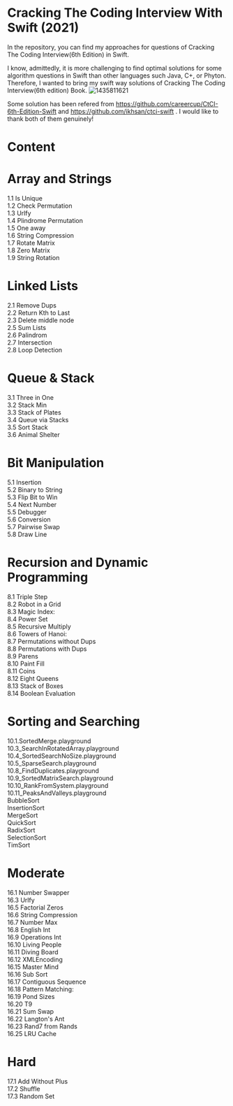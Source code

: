 # Cracking The Coding Interview With Swift (2021)
In the repository, you can find my approaches for questions of Cracking The Coding Interview(6th Edition) in Swift.

I know, admittedly, it is more challenging to find optimal solutions for some algorithm questions in Swift than other languages such Java, C+, or Phyton. Therefore, I wanted to bring my swift way solutions of Cracking The Coding Interview(6th edition) Book.
![1435811621](https://user-images.githubusercontent.com/31274880/147947715-aa501e31-a5bb-4e2d-8c79-fe2a841cf821.png)


Some solution has been refered from https://github.com/careercup/CtCI-6th-Edition-Swift and https://github.com/ikhsan/ctci-swift . I would like to thank both of them genuinely!

# Content

# Array and Strings
 1.1 Is Unique <br>
 1.2 Check Permutation <br>
 1.3 Urlfy <br>
 1.4 Plindrome Permutation <br>
 1.5 One away <br>
 1.6 String Compression <br>
 1.7 Rotate Matrix <br>
 1.8 Zero Matrix <br>
 1.9 String Rotation
# Linked Lists
 2.1 Remove Dups <br>
 2.2 Return Kth to Last <br>
 2.3 Delete middle node <br>
 2.5 Sum Lists <br>
 2.6 Palindrom <br>
 2.7 Intersection <br>
 2.8 Loop Detection <br>
# Queue & Stack
 3.1 Three in One <br>
 3.2 Stack Min <br>
 3.3 Stack of Plates <br>
 3.4 Queue via Stacks <br>
 3.5 Sort Stack<br>
 3.6 Animal Shelter <br>
 
# Bit Manipulation
 5.1 Insertion <br>
 5.2 Binary to String <br>
 5.3 Flip Bit to Win <br>
 5.4 Next Number <br>
 5.5 Debugger<br>
 5.6 Conversion <br>
 5.7 Pairwise Swap <br>
 5.8 Draw Line <br>
 
 # Recursion and Dynamic Programming
 8.1 Triple Step <br>
 8.2 Robot in a Grid <br>
 8.3 Magic Index: <br>
 8.4 Power Set <br>
 8.5 Recursive Multiply<br>
 8.6 Towers of Hanoi: <br>
 8.7 Permutations without Dups <br>
 8.8 Permutations with Dups <br>
 8.9 Parens <br>
 8.10 Paint Fill <br>
 8.11 Coins <br>
 8.12 Eight Queens <br>
 8.13 Stack of Boxes <br>
 8.14 Boolean Evaluation <br>

# Sorting and Searching
10.1.SortedMerge.playground<br>
10.3_SearchInRotatedArray.playground<br>
10.4_SortedSearchNoSize.playground<br>
10.5_SparseSearch.playground<br>
10.8_FindDuplicates.playground<br>
10.9_SortedMatrixSearch.playground<br>
10.10_RankFromSystem.playground<br>
10.11_PeaksAndValleys.playground<br>
BubbleSort<br>
InsertionSort<br>
MergeSort<br>
QuickSort<br>
RadixSort<br>
SelectionSort<br>
TimSort<br>

# Moderate
 16.1 Number Swapper <br>
 16.3 Urlfy <br>
 16.5 Factorial Zeros <br>
 16.6 String Compression <br>
 16.7 Number Max <br>
 16.8 English Int <br>
 16.9 Operations Int <br>
 16.10 Living People <br>
 16.11 Diving Board <br>
 16.12 XMLEncoding <br>
 16.15 Master Mind <br>
 16.16 Sub Sort <br>
 16.17 Contiguous Sequence <br>
 16.18 Pattern Matching: <br>
 16.19 Pond Sizes <br>
 16.20 T9 <br>
 16.21 Sum Swap <br>
 16.22 Langton's Ant <br>
 16.23 Rand7 from Rands <br>
 16.25 LRU Cache <br>

# Hard
 17.1 Add Without Plus <br>
 17.2 Shuffle <br>
 17.3 Random Set <br>
